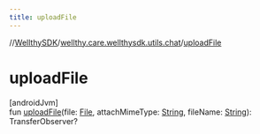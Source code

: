 ```yaml
---
title: uploadFile
---
```

//[WellthySDK](../../index.html)/[wellthy.care.wellthysdk.utils.chat](index.html)/[uploadFile](upload-file.html)



# uploadFile



[androidJvm]\
fun [uploadFile](upload-file.html)(file: [File](https://developer.android.com/reference/kotlin/java/io/File.html), attachMimeType: [String](https://kotlinlang.org/api/latest/jvm/stdlib/kotlin/-string/index.html), fileName: [String](https://kotlinlang.org/api/latest/jvm/stdlib/kotlin/-string/index.html)): TransferObserver?




